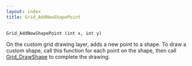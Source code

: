 ```yaml
---
layout: index
title: Grid_AddNewShapePoint
---
```


    Grid_AddNewShapePoint (int x, int y)

On the custom grid drawing layer, adds a new point to a shape. To draw a custom shape, call this function for each point on the shape, then call [Grid\_DrawShape](grid_drawshape.html) to complete the drawing.
